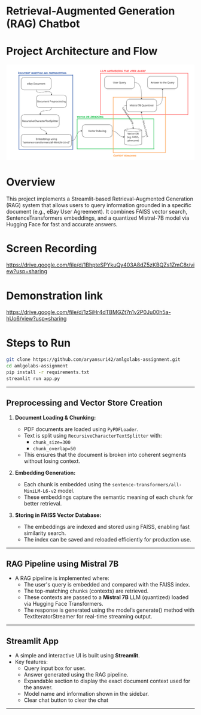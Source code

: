 # Retrieval-Augmented Generation (RAG) Chatbot


# Project Architecture and Flow

![Architecture](Images/RAG_Architecture.png)



# Overview
This project implements a Streamlit-based Retrieval-Augmented Generation (RAG) system that allows users to query information grounded in a specific document (e.g., eBay User Agreement). It combines FAISS vector search, SentenceTransformers embeddings, and a quantized Mistral-7B model via Hugging Face for fast and accurate answers.

# Screen Recording
https://drive.google.com/file/d/1BhpteSPYkuQy403A8dZ5zKBQZs1ZmC8r/view?usp=sharing

# Demonstration link
https://drive.google.com/file/d/1zSiHr4dTBMGZt7n1v2P0Ju00h5a-hUo6/view?usp=sharing

# Steps to Run

```bash 
git clone https://github.com/aryansuri42/amlgolabs-assignment.git
cd amlgolabs-assignment
pip install -r requirements.txt
streamlit run app.py
```

---

##  Preprocessing and Vector Store Creation

1. **Document Loading & Chunking:**
   - PDF documents are loaded using `PyPDFLoader`.
   - Text is split using `RecursiveCharacterTextSplitter` with:
     - `chunk_size=300`
     - `chunk_overlap=50`
   - This ensures that the document is broken into coherent segments without losing context.

2. **Embedding Generation:**
   - Each chunk is embedded using the `sentence-transformers/all-MiniLM-L6-v2` model.
   - These embeddings capture the semantic meaning of each chunk for better retrieval.

3. **Storing in FAISS Vector Database:**
   - The embeddings are indexed and stored using FAISS, enabling fast similarity search.
   - The index can be saved and reloaded efficiently for production use.

---

## RAG Pipeline using Mistral 7B

- A RAG pipeline is implemented where:
  - The user's query is embedded and compared with the FAISS index.
  - The top-matching chunks (contexts) are retrieved.
  - These contexts are passed to a **Mistral 7B** LLM (quantized) loaded via Hugging Face Transformers.
  - The response is generated using the model’s generate() method with TextIteratorStreamer
  for real-time streaming output.

---

## Streamlit App

- A simple and interactive UI is built using **Streamlit**.
- Key features:
  - Query input box for user.
  - Answer generated using the RAG pipeline.
  - Expandable section to display the exact document context used for the answer.
  - Model name and information shown in the sidebar.
  - Clear chat button to clear the chat

---